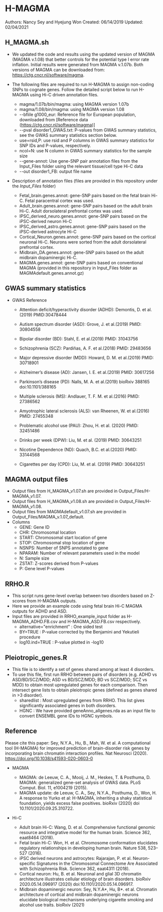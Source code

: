 # H-MAGMA
Authors: Nancy Sey and Hyejung Won
Created: 06/14/2019 
Updated: 02/04/2021 

## H_MAGMA.sh
* We updated the code and results using the updated version of MAGMA (MAGMA v.1.08) that better controls for the potential type I error rate inflation. Initial results were generated from MAGMA v.1.07b. Both versions of MAGMA can be downloaded from: https://ctg.cncr.nl/software/magma. 
* The following files are required to run H-MAGMA to assign non-coding SNPs to cognate genes. Follow the detailed script below to run H-MAGMA using Hi-C driven annotation files.
   - magma/1.07b/bin/magma: using MAGMA version 1.07b 
   - magma/1.08/bin/magma: using MAGMA version 1.08
   - --bfiile g1000_eur: Reference file for European population, downloaded from [Reference data (https://ctg.cncr.nl/software/magma)]
   - --pval disorder1_GWAS.txt: P-values from GWAS summary statistics, see the GWAS summary statistics section below.
   - use=rsid,P: use rsid and P columns in GWAS summary statistics for SNP IDs and P-values, respectively.
   - ncol=N: use N column in GWAS summary statistics for the sample size
   - --gene-annot: Use gene-SNP pair annotation files from the Input_Files folder using the relevant tissue/cell type Hi-C data 
   - --out disorder1_FB: output file name
   
* Description of annotation files (files are provided in this repository under the _Input_Files_ folder)
   - Fetal_brain.genes.annot: gene-SNP pairs based on the fetal brain Hi-C. Fetal paracentral cortex was used.
   - Adult_brain.genes.annot: gene-SNP pairs based on the adult brain Hi-C. Adult dorsolateral prefrontal cortex was used.
   - IPSC_derived_neuro.genes.annot: gene-SNP pairs based on the iPSC-derived neuron Hi-C
   - IPSC_derived_astro.genes.annot: gene-SNP pairs based on the iPSC-derived astrocyte Hi-C
   - Cortical_Neuron.genes.annot: gene-SNP pairs based on the cortical neuronal Hi-C. Neurons were sorted from the adult dorsolateral prefrontal cortex.
   - Midbrain_DA.genes.annot: gene-SNP pairs based on the adult midbrain dopaminergic Hi-C.
   - MAGMA.genes.annot: gene-SNP pairs based on conventional MAGMA (provided in this repository in Input_Files folder as MAGMAdefault.genes.annot.gz)
   
## GWAS summary statistics
* GWAS Reference
   - Attention deficit/hyperactivity disorder (ADHD): Demontis, D. et al.(2019) PMID:30478444

   - Autism spectrum disorder (ASD): Grove, J. et al.(2019) PMID: 30804558 

   - Bipolar disorder (BD): Stahl, E. et al.(2019) PMID: 31043756

   - Schizophrenia (SCZ): Pardiñas, A. F. et al.(2018) PMID: 29483656 

   - Major depressive disorder (MDD): Howard, D. M. et al.(2019) PMID: 30718901 

   - Alzheimer’s disease (AD): Jansen, I. E. et al.(2019) PMID: 30617256
 
   - Parkinson’s disease (PD): Nalls, M. A. et al.(2019) bioRxiv 388165 doi:10.1101/388165

   - Multiple sclerosis (MS): Andlauer, T. F. M. et al.(2016) PMID: 27386562

   - Amyotrophic lateral sclerosis (ALS): van Rheenen, W. et al.(2016) PMID: 27455348
   
   - Problematic alcohol use (PAU): Zhou, H.  et al. (2020) PMID: 32451486
   
   - Drinks per week (DPW): Liu, M. et al. (2019) PMID: 30643251
   
   - Nicotine Dependence (ND): Quach, B.C. et al.(2020) PMID: 33144568
   
   - Cigarettes per day (CPD): Liu, M. et al. (2019) PMID: 30643251


## MAGMA output files 
* Output files from H_MAGMA_v1.07.sh are provided in Output_Files/H-MAGMA_v1.07.
* Output files from H_MAGMA_v1.08.sh are provided in Output_Files/H-MAGMA_v1.08.
* Output files from MAGMAdefault_v1.07.sh are provided in Output_Files/MAGMA_v.1.07_default.
* Columns
   - GENE: Gene ID
   - CHR: Chromosomal location
   - START: Chromosomal start location of gene
   - STOP: Chromosomal stop location of gene
   - NSNPS: Number of SNPS annotated to gene
   - NPARAM: Number of relevant parameters used in the model
   - N: Sample size
   - ZSTAT: Z-scores derived from P-values
   - P: Gene level P-values 
   
## RRHO.R
* This script runs gene-level overlap between two disorders based on Z-scores from H-MAGMA outputs. 
* Here we provide an example code using fetal brain Hi-C MAGMA outputs for ADHD and ASD. 
* Input files are provided in RRHO_example_input folder as H-MAGMA_ADHD.FB.csv and H-MAGMA_ASD.FB.csv respectively.
   -  alternative="enrichment" : One sided test 
   -  BY=TRUE : P-value corrected by the Benjamini and Yekutieli procedure
   -  log10.ind=TRUE : P-value plotted in -log10

## Pleiotropic_genes.R
* This file is to identify a set of genes shared among at least 4 disorders. 
* To use this file, first run RRHO between pairs of disorders (e.g. ADHD vs ASD/BD/SCZ/MDD; ASD vs BD/SCZ/MDD; BD vs SCZ/MDD; SCZ vs MDD) to obtain most upregulated genes for each comparison. Then intersect gene lists to obtain pleiotropic genes (defined as genes shared in >3 disorder). 
   - sharedlist : Most upregulated genes from RRHO. This list gives significantly associated genes in both disorders.
   - HGNC : We have provided geneAnno_allgenes.rda as an input file to convert ENSEMBL gene IDs to HGNC symbols. 
               
## Reference
Please cite this paper: Sey, N.Y.A., Hu, B., Mah, W. et al. A computational tool (H-MAGMA) for improved prediction of brain-disorder risk genes by incorporating brain chromatin interaction profiles. Nat Neurosci (2020). https://doi.org/10.1038/s41593-020-0603-0

* MAGMA
   - MAGMA: de Leeuw, C. A., Mooij, J. M., Heskes, T. & Posthuma, D. MAGMA: generalized gene-set analysis of GWAS data. PLoS Comput. Biol. 11, e1004219 (2015).
   - MAGMA update: de Leeuw, C. A., Sey, N.Y.A., Posthuma, D., Won, H. A response to Yurko et al: H-MAGMA, inheriting a shaky statistical foundation, yields excess false positives. bioRxiv (2020) doi 10.1101/2020.09.25.310722.

* Hi-C
   - Adult brain Hi-C: Wang, D. et al. Comprehensive functional genomic resource and integrative model for the human brain. Science 362, eaat8464 (2018).
   - Fetal brain Hi-C: Won, H. et al. Chromosome conformation elucidates regulatory relationships in developing human brain. Nature 538, 523–527 (2016).
   - iPSC derived neurons and astrocytes: Rajarajan, P. et al. Neuron-specific Signatures in the Chromosomal Connectome Are Associated with Schizophrenia Risk. Science 362, eaat4311 (2018).
   - Cortical neuron: Hu, B. et al. Neuronal and glial 3D chromatin architecture illustrates cellular etiology of brain disorders. bioRxiv 2020.05.14.096917 (2020) doi:10.1101/2020.05.14.096917.
   - Midbrain dopaminergic neuron: Sey, N.Y.A*, Hu, B*. et al. Chromatin architecture of cortical and midbrain dopaminergic neurons elucidate biological mechanisms underlying cigarette smoking and alcohol use traits. bioRxiv (2021)

